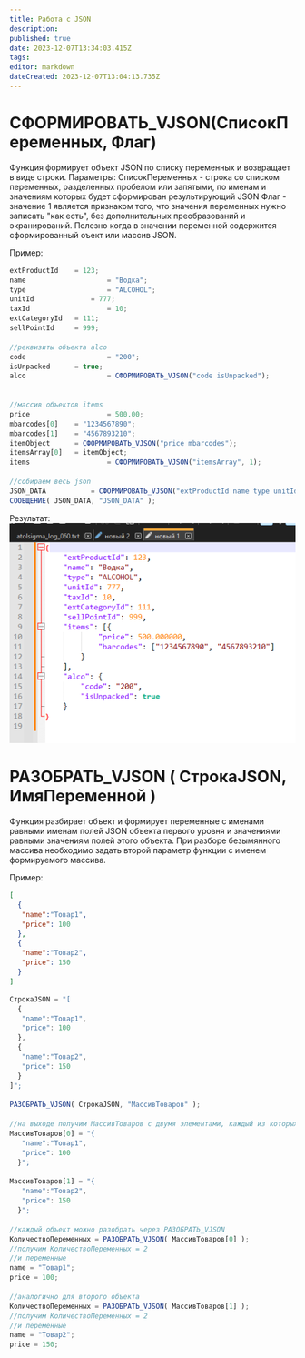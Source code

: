 ```yaml
---
title: Работа с JSON
description: 
published: true
date: 2023-12-07T13:34:03.415Z
tags: 
editor: markdown
dateCreated: 2023-12-07T13:04:13.735Z
---
```


# СФОРМИРОВАТЬ_VJSON(СписокПеременных, Флаг)
Функция формирует объект JSON по списку переменных и возвращает в виде строки.
Параметры:
СписокПеременных - строка со списком переменных, разделенных пробелом или запятыми, по именам и значениям которых будет сформирован результирующий JSON
Флаг - значение 1 является признаком того, что значения переменных нужно записать "как есть", без дополнительных преобразований и экранирований. Полезно когда в значении переменной содержится сформированный оъект или массив JSON. 


Пример:
```js
extProductId	= 123;
name					= "Водка";
type					= "ALCOHOL";
unitId				= 777;
taxId					= 10;
extCategoryId	= 111;
sellPointId		= 999;

//реквизиты объекта alco
code					= "200";
isUnpacked		= true;
alco					= СФОРМИРОВАТЬ_VJSON("code isUnpacked");


//массив объектов items
price					= 500.00;
mbarcodes[0]	= "1234567890";
mbarcodes[1]	= "4567893210";
itemObject		= СФОРМИРОВАТЬ_VJSON("price mbarcodes");
itemsArray[0]	= itemObject;
items					= СФОРМИРОВАТЬ_VJSON("itemsArray", 1);

//собираем весь json
JSON_DATA			= СФОРМИРОВАТЬ_VJSON("extProductId name type unitId taxId extCategoryId sellPointId items|array alco|object");
СООБЩЕНИЕ( JSON_DATA, "JSON_DATA" );
```

Результат: 
![image_2023_08_16t17_51_12_837z.png](/images/dev/json/image_2023_08_16t17_51_12_837z.png)

# РАЗОБРАТЬ_VJSON ( СтрокаJSON, ИмяПеременной )
Функция разбирает объект и формирует переменные с именами равными именам полей JSON объекта первого уровня и значениями равными значениям полей этого объекта. При разборе безымянного массива необходимо задать второй параметр функции с именем формируемого массива.

Пример:
```json
[
  {
   "name":"Товар1", 
   "price": 100 
  },
  {
   "name":"Товар2", 
   "price": 150 
  }
]
```

```js
СтрокаJSON = "[
  {
   "name":"Товар1", 
   "price": 100 
  },
  {
   "name":"Товар2", 
   "price": 150 
  }
]";

РАЗОБРАТЬ_VJSON( СтрокаJSON, "МассивТоваров" );

//на выходе получим МассивТоваров с двумя элементами, каждый из которых является объектом
МассивТоваров[0] = "{
   "name":"Товар1", 
   "price": 100 
  }";

МассивТоваров[1] = "{
   "name":"Товар2", 
   "price": 150 
  }";

//каждый объект можно разобрать через РАЗОБРАТЬ_VJSON
КоличествоПеременных = РАЗОБРАТЬ_VJSON( МассивТоваров[0] );
//получим КоличествоПеременных = 2
//и переменные
name = "Товар1";
price = 100;

//аналогично для второго объекта
КоличествоПеременных = РАЗОБРАТЬ_VJSON( МассивТоваров[1] );
//получим КоличествоПеременных = 2
//и переменные
name = "Товар2";
price = 150;
```